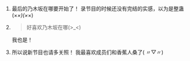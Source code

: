1. 最后的乃木坂在哪要开始了！ 录节目的时候还没有完结的实感，以为是整蛊(×_×)(×_×)

2. > 好喜欢乃木坂在哪(>_<)

   我也是！

3. 所以说新节目也请多关照！  我最喜欢成员们和香蕉人桑了( 〃▽〃)


